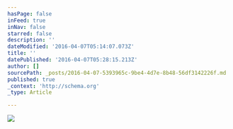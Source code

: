 ```yaml
---
hasPage: false
inFeed: true
inNav: false
starred: false
description: ''
dateModified: '2016-04-07T05:14:07.073Z'
title: ''
datePublished: '2016-04-07T05:28:15.213Z'
author: []
sourcePath: _posts/2016-04-07-5393965c-9be4-4d7e-8b48-56df3142226f.md
published: true
_context: 'http://schema.org'
_type: Article

---
```

![](https://the-grid-user-content.s3-us-west-2.amazonaws.com/abdb3210-8d09-428a-8c9c-b679ec7a9cdd.jpg)